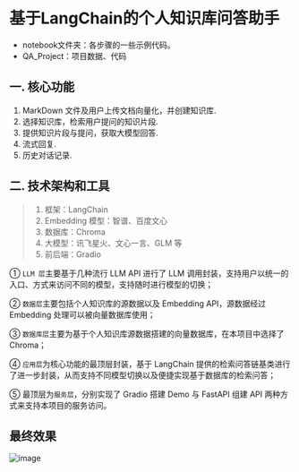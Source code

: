# 基于LangChain的个人知识库问答助手
- notebook文件夹：各步骤的一些示例代码。
- QA_Project：项目数据、代码

## 一. 核心功能
1. MarkDown 文件及用户上传文档向量化，并创建知识库.
2. 选择知识库，检索用户提问的知识片段.
3. 提供知识片段与提问，获取大模型回答.
4. 流式回复.
5. 历史对话记录.
## 二. 技术架构和工具
> 1. 框架：LangChain
> 2. Embedding 模型：智谱、百度文心
> 3. 数据库：Chroma
> 4. 大模型：讯飞星火、文心一言、GLM 等
> 5. 前后端：Gradio
   
① `LLM 层`主要基于几种流行 LLM API 进行了 LLM 调用封装，支持用户以统一的入口、方式来访问不同的模型，支持随时进行模型的切换；

② `数据层`主要包括个人知识库的源数据以及 Embedding API，源数据经过 Embedding 处理可以被向量数据库使用；

③ `数据库层`主要为基于个人知识库源数据搭建的向量数据库，在本项目中选择了Chroma；

④ `应用层`为核心功能的最顶层封装，基于 LangChain 提供的检索问答链基类进行了进一步封装，从而支持不同模型切换以及便捷实现基于数据库的检索问答；

⑤ 最顶层为`服务层`，分别实现了 Gradio 搭建 Demo 与 FastAPI 组建 API 两种方式来支持本项目的服务访问。

## 最终效果
![image](https://github.com/aleiyoo/QA_Project_Learning/assets/76715957/5bec851c-4a6d-4e6d-a30b-ab285bfbfddc)
